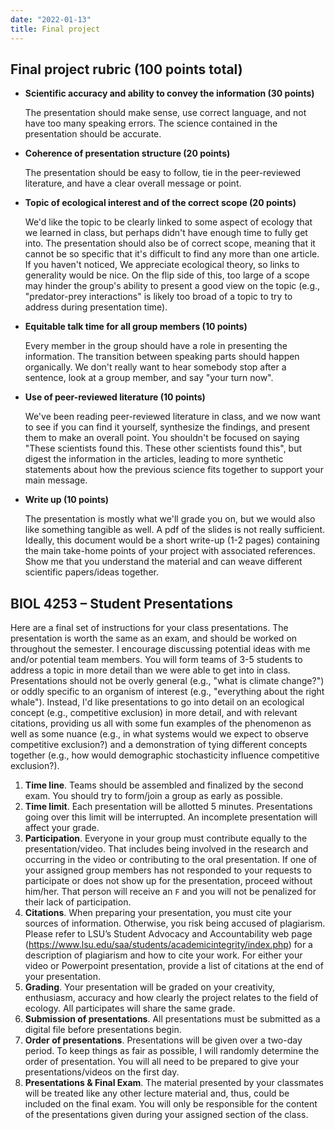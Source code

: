 ```yaml
---
date: "2022-01-13"
title: Final project
---
```


## Final project rubric (100 points total)

- **Scientific accuracy and ability to convey the information (30 points)**
    
    The presentation should make sense, use correct language, and not have too many speaking errors. The science contained in the presentation should be accurate. 
    
- **Coherence of presentation structure (20 points)**

    The presentation should be easy to follow, tie in the peer-reviewed literature, and have a clear overall message or point. 
    
- **Topic of ecological interest and of the correct scope (20 points)**

    We'd like the topic to be clearly linked to some aspect of ecology that we learned in class, but perhaps didn't have enough time to fully get into. The presentation should also be of correct scope, meaning that it cannot be so specific that it's difficult to find any more than one article. If you haven't noticed, We appreciate ecological theory, so links to generality would be nice. On the flip side of this, too large of a scope may hinder the group's ability to present a good view on the topic (e.g., "predator-prey interactions" is likely too broad of a topic to try to address during presentation time). 
    
- **Equitable talk time for all group members (10 points)**

    Every member in the group should have a role in presenting the information. The transition between speaking parts should happen organically. We don't really want to hear somebody stop after a sentence, look at a group member, and say "your turn now".
    
- **Use of peer-reviewed literature (10 points)**

    We've been reading peer-reviewed literature in class, and we now want to see if you can find it yourself, synthesize the findings, and present them to make an overall point. You shouldn't be focused on saying "These scientists found this. These other scientists found this", but digest the information in the articles, leading to more synthetic statements about how the previous science fits together to support your main message.
    
- **Write up (10 points)**

    The presentation is mostly what we'll grade you on, but we would also like something tangible as well. A pdf of the slides is not really sufficient. Ideally, this document would be a short write-up (1-2 pages) containing the main take-home points of your project with associated references. Show me that you understand the material and can weave different scientific papers/ideas together.

## BIOL 4253 – Student Presentations

Here are a final set of instructions for your class presentations. The presentation is worth the same as an exam, and should be worked on throughout the semester. I encourage discussing potential ideas with me and/or potential team members. You will form teams of 3-5 students to address a topic in more detail than we were able to get into in class. Presentations should not be overly general (e.g., "what is climate change?") or oddly specific to an organism of interest (e.g., "everything about the right whale"). Instead, I'd like presentations to go into detail on an ecological concept (e.g., competitive exclusion) in more detail, and with relevant citations, providing us all with some fun examples of the phenomenon as well as some nuance (e.g., in what systems would we expect to observe competitive exclusion?) and a demonstration of tying different concepts together (e.g., how would demographic stochasticity influence competitive exclusion?).

1. **Time line**. Teams should be assembled and finalized by the second exam. You should try to form/join a group as early as possible.
2. **Time limit**. Each presentation will be allotted 5 minutes. Presentations going over this limit will be interrupted. An incomplete presentation will affect your grade.
3. **Participation**. Everyone in your group must contribute equally to the presentation/video. That includes being involved in the research and occurring in the video or contributing to the oral presentation. If one of your assigned group members has not responded to your requests to participate or does not show up for the presentation, proceed without him/her. That person will receive an `F` and you will not be penalized for their lack of participation.
4. **Citations**. When preparing your presentation, you must cite your sources of information. Otherwise, you risk being accused of plagiarism. Please refer to LSU’s Student Advocacy and Accountability web page (<https://www.lsu.edu/saa/students/academicintegrity/index.php>) for a description of plagiarism and how to cite your work. For either your video or Powerpoint presentation, provide a list of citations at the end of your presentation.
5. **Grading**. Your presentation will be graded on your creativity, enthusiasm, accuracy and how clearly the project relates to the field of ecology. All participates will share the same grade.
6. **Submission of presentations**. All presentations must be submitted as a digital file before presentations begin. 
7. **Order of presentations**. Presentations will be given over a two-day period. To keep things as fair as possible, I will randomly determine the order of presentation. You will all need to be prepared to give your presentations/videos on the first day. 
8. **Presentations & Final Exam**. The material presented by your classmates will be treated like any other lecture material and, thus, could be included on the final exam. You will only be responsible for the content of the presentations given during your assigned section of the class. 



